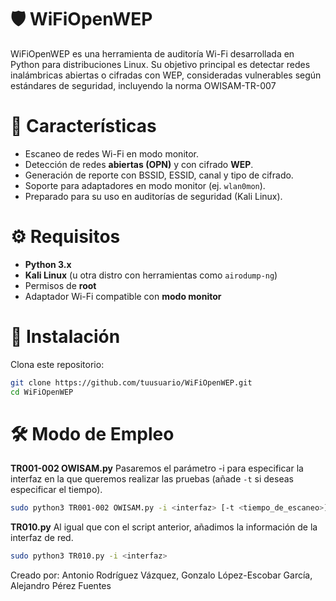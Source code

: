 
# 🛡️ WiFiOpenWEP

WiFiOpenWEP es una herramienta de auditoría Wi-Fi desarrollada en Python para distribuciones Linux. Su objetivo principal es detectar redes inalámbricas abiertas o cifradas con WEP, consideradas vulnerables según estándares de seguridad, incluyendo la norma OWISAM-TR-007

# 📌 Características

- Escaneo de redes Wi-Fi en modo monitor.
- Detección de redes **abiertas (OPN)** y con cifrado **WEP**.
- Generación de reporte con BSSID, ESSID, canal y tipo de cifrado.
- Soporte para adaptadores en modo monitor (ej. `wlan0mon`).
- Preparado para su uso en auditorías de seguridad (Kali Linux).

# ⚙️ Requisitos

- **Python 3.x**
- **Kali Linux** (u otra distro con herramientas como `airodump-ng`)
- Permisos de **root**
- Adaptador Wi-Fi compatible con **modo monitor**

# 🧪 Instalación

Clona este repositorio:
```bash
git clone https://github.com/tuusuario/WiFiOpenWEP.git
cd WiFiOpenWEP
```

# 🛠️ Modo de Empleo

**TR001-002 OWISAM.py**
Pasaremos el parámetro -i para especificar la interfaz en la que queremos realizar las pruebas (añade `-t` si deseas especificar el tiempo).
```bash
sudo python3 TR001-002 OWISAM.py -i <interfaz> [-t <tiempo_de_escaneo>]
```

**TR010.py**
Al igual que con el script anterior, añadimos la información de la interfaz de red.
```bash
sudo python3 TR010.py -i <interfaz>
```


Creado por: Antonio Rodríguez Vázquez, Gonzalo López-Escobar García, Alejandro Pérez Fuentes
